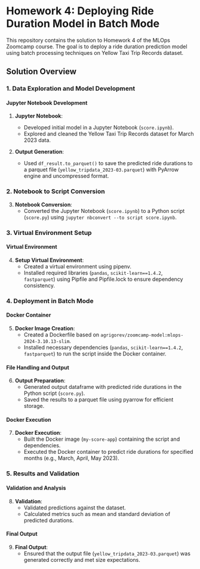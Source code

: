 # Homework 4: Deploying Ride Duration Model in Batch Mode

This repository contains the solution to Homework 4 of the MLOps Zoomcamp course. The goal is to deploy a ride duration prediction model using batch processing techniques on Yellow Taxi Trip Records dataset.

## Solution Overview

### 1. Data Exploration and Model Development

#### Jupyter Notebook Development

1. **Jupyter Notebook**: 
   - Developed initial model in a Jupyter Notebook (`score.ipynb`).
   - Explored and cleaned the Yellow Taxi Trip Records dataset for March 2023 data.

2. **Output Generation**: 
   - Used `df_result.to_parquet()` to save the predicted ride durations to a parquet file (`yellow_tripdata_2023-03.parquet`) with PyArrow engine and uncompressed format.

### 2. Notebook to Script Conversion

3. **Notebook Conversion**: 
   - Converted the Jupyter Notebook (`score.ipynb`) to a Python script (`score.py`) using `jupyter nbconvert --to script score.ipynb`.

### 3. Virtual Environment Setup

#### Virtual Environment

4. **Setup Virtual Environment**: 
   - Created a virtual environment using pipenv.
   - Installed required libraries (`pandas`, `scikit-learn==1.4.2`, `fastparquet`) using Pipfile and Pipfile.lock to ensure dependency consistency.

### 4. Deployment in Batch Mode

#### Docker Container

5. **Docker Image Creation**: 
   - Created a Dockerfile based on `agrigorev/zoomcamp-model:mlops-2024-3.10.13-slim`.
   - Installed necessary dependencies (`pandas`, `scikit-learn==1.4.2`, `fastparquet`) to run the script inside the Docker container.

#### File Handling and Output

6. **Output Preparation**: 
   - Generated output dataframe with predicted ride durations in the Python script (`score.py`).
   - Saved the results to a parquet file using pyarrow for efficient storage.

#### Docker Execution

7. **Docker Execution**: 
   - Built the Docker image (`my-score-app`) containing the script and dependencies.
   - Executed the Docker container to predict ride durations for specified months (e.g., March, April, May 2023).

### 5. Results and Validation

#### Validation and Analysis

8. **Validation**: 
   - Validated predictions against the dataset.
   - Calculated metrics such as mean and standard deviation of predicted durations.

#### Final Output

9. **Final Output**: 
   - Ensured that the output file (`yellow_tripdata_2023-03.parquet`) was generated correctly and met size expectations.
